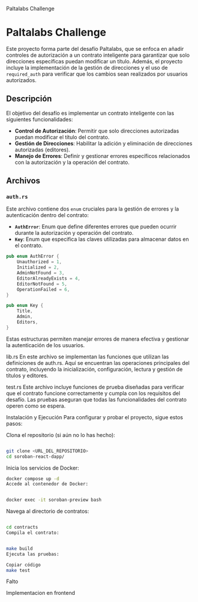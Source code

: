 Paltalabs Challenge

# Paltalabs Challenge

Este proyecto forma parte del desafío Paltalabs, que se enfoca en añadir controles de autorización a un contrato inteligente para garantizar que solo direcciones específicas puedan modificar un título. Además, el proyecto incluye la implementación de la gestión de direcciones y el uso de `required_auth` para verificar que los cambios sean realizados por usuarios autorizados.

## Descripción

El objetivo del desafío es implementar un contrato inteligente con las siguientes funcionalidades:

- **Control de Autorización**: Permitir que solo direcciones autorizadas puedan modificar el título del contrato.
- **Gestión de Direcciones**: Habilitar la adición y eliminación de direcciones autorizadas (editores).
- **Manejo de Errores**: Definir y gestionar errores específicos relacionados con la autorización y la operación del contrato.

## Archivos

### `auth.rs`

Este archivo contiene dos `enum` cruciales para la gestión de errores y la autenticación dentro del contrato:

- **`AuthError`**: Enum que define diferentes errores que pueden ocurrir durante la autorización y operación del contrato.
- **`Key`**: Enum que especifica las claves utilizadas para almacenar datos en el contrato.

```rust
pub enum AuthError {
    Unauthorized = 1,
    Initialized = 2,
    AdminNotFound = 3,
    EditorAlreadyExists = 4,
    EditorNotFound = 5,
    OperationFailed = 6,
}

pub enum Key {
    Title,
    Admin,
    Editors,
}
```
Estas estructuras permiten manejar errores de manera efectiva y gestionar la autenticación de los usuarios.

lib.rs
En este archivo se implementan las funciones que utilizan las definiciones de auth.rs. Aquí se encuentran las operaciones principales del contrato, incluyendo la inicialización, configuración, lectura y gestión de títulos y editores.

test.rs
Este archivo incluye funciones de prueba diseñadas para verificar que el contrato funcione correctamente y cumpla con los requisitos del desafío. Las pruebas aseguran que todas las funcionalidades del contrato operen como se espera.

Instalación y Ejecución
Para configurar y probar el proyecto, sigue estos pasos:

Clona el repositorio (si aún no lo has hecho):

```bash

git clone <URL_DEL_REPOSITORIO>
cd soroban-react-dapp/
```
Inicia los servicios de Docker:

```bash
docker compose up -d
Accede al contenedor de Docker:
```
```bash

docker exec -it soroban-preview bash

```

Navega al directorio de contratos:
```bash

cd contracts
Compila el contrato:
```
```bash

make build
Ejecuta las pruebas:
```
```bash
Copiar código
make test
```


Falto

Implementacion en frontend
